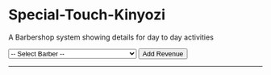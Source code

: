 # Special-Touch-Kinyozi
A Barbershop system showing details for day to day activities 

<select name="offered_by_id" id="offered_by_id" required>
  <option value="">-- Select Barber --</option>
  <?php
  $barbersResult = $conn->query("SELECT id, name FROM barbers ORDER BY name ASC");
  if ($barbersResult && $barbersResult->num_rows > 0) {
      while ($barber = $barbersResult->fetch_assoc()) {
          echo "<option value='" . $barber['id'] . "'>" . htmlspecialchars($barber['name']) . "</option>";
      }
  }
  ?>
</select>

<!-- Submit Button -->
<button type="submit" class="btn btn-success mt-2">
    <i class="bi bi-plus-circle"></i> Add Revenue
</button>

<hr>


